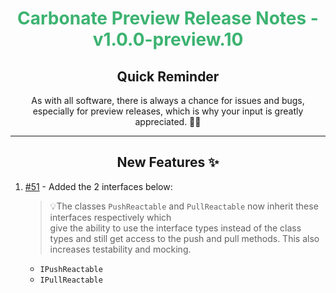 <h1 align="center" style='color:mediumseagreen;font-weight:bold'>
    Carbonate Preview Release Notes - v1.0.0-preview.10
</h1>

<h2 align="center" style='font-weight:bold'>Quick Reminder</h2>

<div align="center">

As with all software, there is always a chance for issues and bugs, especially for preview releases, which is why your input is greatly appreciated. 🙏🏼
</div>

---

<h2 style="font-weight:bold" align="center">New Features ✨</h2>

1. [#51](https://github.com/KinsonDigital/Carbonate/issues/51) - Added the 2 interfaces below:
   >💡The classes `PushReactable` and `PullReactable` now inherit these interfaces respectively which  
   > give the ability to use the interface types instead of the class types and still get access to the push and pull methods.  This also increases testability and mocking.
   - `IPushReactable`
   - `IPullReactable`
